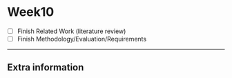 # Week10
- [ ] Finish Related Work (literature review)
- [ ] Finish Methodology/Evaluation/Requirements
---
## Extra information

